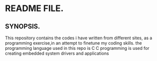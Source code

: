 # README FILE.


## SYNOPSIS.
This repository contains the codes i have written from different sites, as a programming exercise,in an attempt to finetune my coding skills.
the programming language used in this repo is C
C programming is used for creating embedded system drivers and applications
